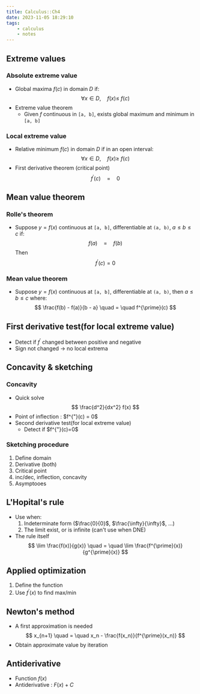 ```yaml
---
title: Calculus::Ch4
date: 2023-11-05 18:29:10
tags:
    - calculus
    - notes
---
```


## Extreme values
### Absolute extreme value
- Global maxima $f(c)$ in domain $D$ if:
$$
\forall x \in D, \quad f(x) \leqslant \ f(c)
$$
- Extreme value theorem
    - Given $f$ continuous in `[a, b]`, exists global maximum and minimum in `[a, b]`
### Local extreme value
- Relative minimum $f(c)$ in domain $D$ if in an open interval:
$$
\forall x \in D, \quad f(x) \geqslant \ f(c)
$$
- First derivative theorem (critical point)
$$
f^{\prime}(c) \quad = \quad 0
$$
## Mean value theorem
### Rolle's theorem
- Suppose $y=f(x)$ continuous at `[a, b]`, differentiable at `(a, b)`, $a \leqslant b \leqslant c$ if:
$$
f(a) \quad = \quad f(b)
$$
Then
$$
f^{\prime} (c)  = 0
$$
### Mean value theorem
- Suppose $y=f(x)$ continuous at `[a, b]`, differentiable at `(a, b)`, then $a \leqslant b \leqslant c$ where:
$$
\frac{f(b) - f(a)}{b - a} \quad = \quad f^{\prime}(c)
$$
## First derivative test(for local extreme value)
- Detect if $f^{\prime}$ changed between positive and negative
- Sign not changed -> no local extrema
## Concavity & sketching
### Concavity
- Quick solve
$$
\frac{d^2}{dx^2} f(x)
$$
- Point of inflection : $f^{"}(c) = 0$
- Second derivative test(for local extreme value)
    - Detect if $f^{"}(c)=0$
### Sketching procedure
1. Define domain
2. Derivative (both)
3. Critical point
4. inc/dec, inflection, concavity
5. Asymptooes
## L'Hopital's rule
- Use when:
    1. Indeterminate form ($\frac{0}{0}$, $\frac{\infty}{\infty}$, ...)
    2. The limit exist, or is infinite (can't use when DNE)
- The rule itself
$$
\lim \frac{f(x)}{g(x)} \quad = \quad \lim \frac{f^{\prime}(x)}{g^{\prime}(x)}
$$
## Applied optimization
1. Define the function
2. Use $f^{\prime} (x)$ to find max/min
## Newton's method
- A first approximation is needed
$$
x_{n+1} \quad = \quad x_n - \frac{f(x_n)}{f^{\prime}(x_n)}
$$
- Obtain approximate value by iteration
## Antiderivative
- Function $f(x)$
- Antiderivative : $F(x) + C$
